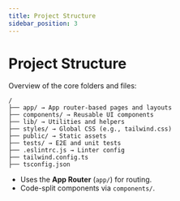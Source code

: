 ```yaml
---
title: Project Structure
sidebar_position: 3
---
```


# Project Structure

Overview of the core folders and files:

```
/
├── app/ → App router-based pages and layouts
├── components/ → Reusable UI components
├── lib/ → Utilities and helpers
├── styles/ → Global CSS (e.g., tailwind.css)
├── public/ → Static assets
├── tests/ → E2E and unit tests
├── .eslintrc.js → Linter config
├── tailwind.config.ts
├── tsconfig.json
```

- Uses the **App Router** (`app/`) for routing.
- Code-split components via `components/`.
